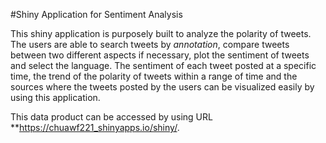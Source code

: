 #Shiny Application for Sentiment Analysis

This shiny application is purposely built to analyze the polarity of tweets. The users are able to search tweets by *annotation*, compare tweets between two different aspects if necessary, plot the sentiment of tweets and select the language. The sentiment of each tweet posted at a specific time, the trend of the polarity of tweets within a range of time and the sources where the tweets posted by the users can be visualized easily by using this application.

This data product can be accessed by using URL **https://chuawf221_shinyapps.io/shiny/.

